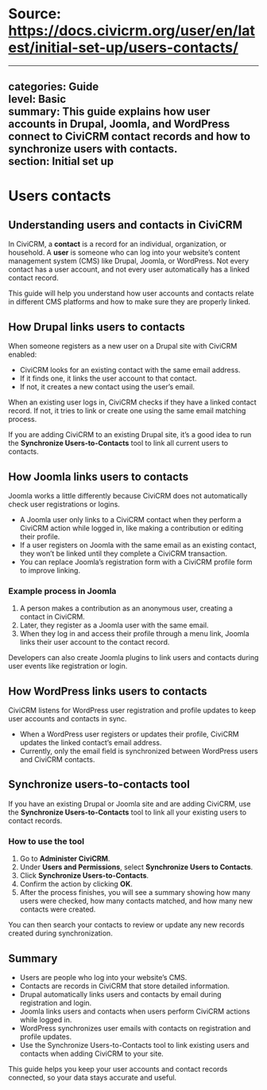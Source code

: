 # Source: https://docs.civicrm.org/user/en/latest/initial-set-up/users-contacts/

---
categories: Guide  
level: Basic  
summary: This guide explains how user accounts in Drupal, Joomla, and WordPress connect to CiviCRM contact records and how to synchronize users with contacts.  
section: Initial set up  
---

# Users contacts

## Understanding users and contacts in CiviCRM

In CiviCRM, a **contact** is a record for an individual, organization, or household. A **user** is someone who can log into your website’s content management system (CMS) like Drupal, Joomla, or WordPress. Not every contact has a user account, and not every user automatically has a linked contact record.

This guide will help you understand how user accounts and contacts relate in different CMS platforms and how to make sure they are properly linked.

## How Drupal links users to contacts

When someone registers as a new user on a Drupal site with CiviCRM enabled:

- CiviCRM looks for an existing contact with the same email address.
- If it finds one, it links the user account to that contact.
- If not, it creates a new contact using the user’s email.

When an existing user logs in, CiviCRM checks if they have a linked contact record. If not, it tries to link or create one using the same email matching process.

If you are adding CiviCRM to an existing Drupal site, it’s a good idea to run the **Synchronize Users-to-Contacts** tool to link all current users to contacts.

## How Joomla links users to contacts

Joomla works a little differently because CiviCRM does not automatically check user registrations or logins.

- A Joomla user only links to a CiviCRM contact when they perform a CiviCRM action while logged in, like making a contribution or editing their profile.
- If a user registers on Joomla with the same email as an existing contact, they won’t be linked until they complete a CiviCRM transaction.
- You can replace Joomla’s registration form with a CiviCRM profile form to improve linking.

### Example process in Joomla

1. A person makes a contribution as an anonymous user, creating a contact in CiviCRM.
2. Later, they register as a Joomla user with the same email.
3. When they log in and access their profile through a menu link, Joomla links their user account to the contact record.

Developers can also create Joomla plugins to link users and contacts during user events like registration or login.

## How WordPress links users to contacts

CiviCRM listens for WordPress user registration and profile updates to keep user accounts and contacts in sync.

- When a WordPress user registers or updates their profile, CiviCRM updates the linked contact’s email address.
- Currently, only the email field is synchronized between WordPress users and CiviCRM contacts.

## Synchronize users-to-contacts tool

If you have an existing Drupal or Joomla site and are adding CiviCRM, use the **Synchronize Users-to-Contacts** tool to link all your existing users to contact records.

### How to use the tool

1. Go to **Administer CiviCRM**.
2. Under **Users and Permissions**, select **Synchronize Users to Contacts**.
3. Click **Synchronize Users-to-Contacts**.
4. Confirm the action by clicking **OK**.
5. After the process finishes, you will see a summary showing how many users were checked, how many contacts matched, and how many new contacts were created.

You can then search your contacts to review or update any new records created during synchronization.

## Summary

- Users are people who log into your website’s CMS.
- Contacts are records in CiviCRM that store detailed information.
- Drupal automatically links users and contacts by email during registration and login.
- Joomla links users and contacts when users perform CiviCRM actions while logged in.
- WordPress synchronizes user emails with contacts on registration and profile updates.
- Use the Synchronize Users-to-Contacts tool to link existing users and contacts when adding CiviCRM to your site.

This guide helps you keep your user accounts and contact records connected, so your data stays accurate and useful.